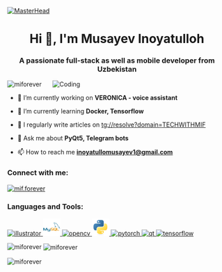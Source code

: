 [![MasterHead](https://files.fm/f/evae6xat8)](https://miforever.net)
<h1 align="center">Hi 👋, I'm Musayev Inoyatulloh</h1>
<h3 align="center">A passionate full-stack as well as mobile developer from Uzbekistan</h3>
<img align="right" alt="Coding" width="400" src="https://camo.githubusercontent.com/5ddf73ad3a205111cf8c686f687fc216c2946a75005718c8da5b837ad9de78c9/68747470733a2f2f7468756d62732e6766796361742e636f6d2f4576696c4e657874446576696c666973682d736d616c6c2e676966">

<p align="left"> <img src="https://komarev.com/ghpvc/?username=miforever&label=Profile%20views&color=0e75b6&style=flat" alt="miforever" /> </p>

- 🔭 I’m currently working on **VERONICA - voice assistant**

- 🌱 I’m currently learning **Docker, Tensorflow**

- 📝 I regularly write articles on [tg://resolve?domain=TECHWITHMIF](tg://resolve?domain=TECHWITHMIF)

- 💬 Ask me about **PyQt5, Telegram bots**

- 📫 How to reach me **inoyatullomusayev1@gmail.com**

<h3 align="left">Connect with me:</h3>
<p align="left">
<a href="https://instagram.com/mif.forever" target="blank"><img align="center" src="https://raw.githubusercontent.com/rahuldkjain/github-profile-readme-generator/master/src/images/icons/Social/instagram.svg" alt="mif.forever" height="30" width="40" /></a>
</p>

<h3 align="left">Languages and Tools:</h3>
<p align="left"> <a href="https://www.adobe.com/in/products/illustrator.html" target="_blank" rel="noreferrer"> <img src="https://www.vectorlogo.zone/logos/adobe_illustrator/adobe_illustrator-icon.svg" alt="illustrator" width="40" height="40"/> </a> <a href="https://www.mysql.com/" target="_blank" rel="noreferrer"> <img src="https://raw.githubusercontent.com/devicons/devicon/master/icons/mysql/mysql-original-wordmark.svg" alt="mysql" width="40" height="40"/> </a> <a href="https://opencv.org/" target="_blank" rel="noreferrer"> <img src="https://www.vectorlogo.zone/logos/opencv/opencv-icon.svg" alt="opencv" width="40" height="40"/> </a> <a href="https://www.python.org" target="_blank" rel="noreferrer"> <img src="https://raw.githubusercontent.com/devicons/devicon/master/icons/python/python-original.svg" alt="python" width="40" height="40"/> </a> <a href="https://pytorch.org/" target="_blank" rel="noreferrer"> <img src="https://www.vectorlogo.zone/logos/pytorch/pytorch-icon.svg" alt="pytorch" width="40" height="40"/> </a> <a href="https://www.qt.io/" target="_blank" rel="noreferrer"> <img src="https://upload.wikimedia.org/wikipedia/commons/0/0b/Qt_logo_2016.svg" alt="qt" width="40" height="40"/> </a> <a href="https://www.tensorflow.org" target="_blank" rel="noreferrer"> <img src="https://www.vectorlogo.zone/logos/tensorflow/tensorflow-icon.svg" alt="tensorflow" width="40" height="40"/> </a> </p>

<p><img align="left" src="https://github-readme-stats.vercel.app/api/top-langs?username=miforever&show_icons=true&locale=en&layout=compact" alt="miforever" /></p>

<p>&nbsp;<img align="center" src="https://github-readme-stats.vercel.app/api?username=miforever&show_icons=true&locale=en" alt="miforever" /></p>

<p><img align="center" src="https://github-readme-streak-stats.herokuapp.com/?user=miforever&" alt="miforever" /></p>
